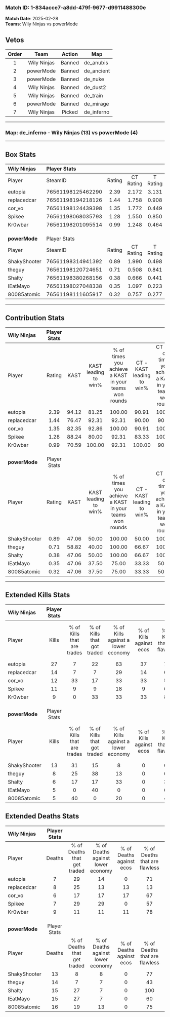 ### Match ID: 1-834acce7-a8dd-479f-9677-d9911488300e  
**Match Date**: 2025-02-28  
**Teams**: Wily Ninjas vs powerMode  

## Vetos  

| Order | Team | Action | Map |
| :---: | :--: | :----: | --- |
| 1 | Wily Ninjas | Banned | de_anubis |
| 2 | powerMode | Banned | de_ancient |
| 3 | powerMode | Banned | de_nuke |
| 4 | Wily Ninjas | Banned | de_dust2 |
| 5 | Wily Ninjas | Banned | de_train |
| 6 | powerMode | Banned | de_mirage |
| 7 | Wily Ninjas | Picked | de_inferno |

---  

### **Map**: de_inferno - Wily Ninjas (13) vs powerMode (4)  
---  

## Box Stats  

| **Wily Ninjas** | Player Stats      |        |           |          |       |       |       |         |        |      |     |
| :- | :- | :-: | :-: | :-: | :-: | :-: | :-: | :-: | :-: | :-: | :-: |
| Player          | SteamID           | Rating | CT Rating | T Rating | KAST  |  ADR  | Kills | Assists | Deaths | K/D  | HS% |
| eutopia         | 76561198125462290 |  2.39  |   2.172   |  3.131   | 94.12 | 143.8 |  27   |    4    |   7    | 3.86 | 48  |
| replacedcar     | 76561198194218126 |  1.44  |   1.758   |  0.908   | 76.47 | 100.6 |  14   |    7    |   8    | 1.75 | 64  |
| cor_vo          | 76561198124439398 |  1.35  |   1.772   |  0.449   | 82.35 | 70.5  |  12   |    7    |   6    | 2.00 | 41  |
| Spikee          | 76561198068035793 |  1.28  |   1.550   |  0.850   | 88.24 | 64.7  |  11   |    5    |   7    | 1.57 | 45  |
| Kr0wbar         | 76561198201095514 |  0.99  |   1.248   |  0.464   | 70.59 | 63.8  |   9   |    5    |   9    | 1.00 | 22  |
|                 |                   |        |           |          |       |       |       |         |        |      |     |
|                 |                   |        |           |          |       |       |       |         |        |      |     |
|                 |                   |        |           |          |       |       |       |         |        |      |     |
| **powerMode**   | Player Stats      |        |           |          |       |       |       |         |        |      |     |
| Player          | SteamID           | Rating | CT Rating | T Rating | KAST  |  ADR  | Kills | Assists | Deaths | K/D  | HS% |
| ShakyShooter    | 76561198314941392 |  0.89  |   1.990   |  0.498   | 47.06 | 73.8  |  13   |    0    |   13   | 1.00 | 76  |
| theguy          | 76561198120724651 |  0.71  |   0.508   |  0.841   | 58.82 | 71.7  |   8   |    4    |   14   | 0.57 | 50  |
| Shalty          | 76561198380268156 |  0.38  |   0.666   |  0.441   | 47.06 | 42.5  |   6   |    1    |   15   | 0.40 | 50  |
| IEatMayo        | 76561198027048338 |  0.35  |   1.097   |  0.223   | 47.06 | 46.2  |   5   |    3    |   15   | 0.33 | 40  |
| 80085atomic     | 76561198111605917 |  0.32  |   0.757   |  0.277   | 47.06 | 48.4  |   5   |    2    |   16   | 0.31 | 100 |
---  

## Contribution Stats  

| **Wily Ninjas** | Player Stats |       |                      |                                                        |                           |                                                             |                          |                                                            |
| :- | :-: | :-: | :-: | :-: | :-: | :-: | :-: | :-: |
| Player          |    Rating    | KAST  | KAST leading to win% | % of times you achieve a KAST in your teams won rounds | CT - KAST leading to win% | CT - % of times you achieve a KAST in your teams won rounds | T - KAST leading to win% | T - % of times you achieve a KAST in your teams won rounds |
| eutopia         |     2.39     | 94.12 |        81.25         |                         100.00                         |           90.91           |                           100.00                            |          60.00           |                           100.00                           |
| replacedcar     |     1.44     | 76.47 |        92.31         |                         92.31                          |           90.00           |                            90.00                            |          100.00          |                           100.00                           |
| cor_vo          |     1.35     | 82.35 |        92.86         |                         100.00                         |           90.91           |                           100.00                            |          100.00          |                           100.00                           |
| Spikee          |     1.28     | 88.24 |        80.00         |                         92.31                          |           83.33           |                           100.00                            |          66.67           |                           66.67                            |
| Kr0wbar         |     0.99     | 70.59 |        100.00        |                         92.31                          |          100.00           |                            90.00                            |          100.00          |                           100.00                           |
|                 |              |       |                      |                                                        |                           |                                                             |                          |                                                            |
|                 |              |       |                      |                                                        |                           |                                                             |                          |                                                            |
|                 |              |       |                      |                                                        |                           |                                                             |                          |                                                            |
| **powerMode**   | Player Stats |       |                      |                                                        |                           |                                                             |                          |                                                            |
| Player          |    Rating    | KAST  | KAST leading to win% | % of times you achieve a KAST in your teams won rounds | CT - KAST leading to win% | CT - % of times you achieve a KAST in your teams won rounds | T - KAST leading to win% | T - % of times you achieve a KAST in your teams won rounds |
| ShakyShooter    |     0.89     | 47.06 |        50.00         |                         100.00                         |           50.00           |                           100.00                            |          50.00           |                           100.00                           |
| theguy          |     0.71     | 58.82 |        40.00         |                         100.00                         |           66.67           |                           100.00                            |          28.57           |                           100.00                           |
| Shalty          |     0.38     | 47.06 |        50.00         |                         100.00                         |           66.67           |                           100.00                            |          40.00           |                           100.00                           |
| IEatMayo        |     0.35     | 47.06 |        37.50         |                         75.00                          |           33.33           |                            50.00                            |          40.00           |                           100.00                           |
| 80085atomic     |     0.32     | 47.06 |        37.50         |                         75.00                          |           33.33           |                            50.00                            |          40.00           |                           100.00                           |
---  

## Extended Kills Stats  

| **Wily Ninjas** | Player Stats |                            |                            |                                    |                         |                              |                                 |                                       |                    |           |
| :- | :-: | :-: | :-: | :-: | :-: | :-: | :-: | :-: | :-: | :-: |
| Player          |    Kills     | % of Kills that are trades | % of Kills that got traded | % of Kills against a lower economy | % of Kills against ecos | % of Kills that are flawless | % of Kills that are close duels | % of Kills that are assisted by flash | Pistol Round Kills | AWP Kills |
| eutopia         |      27      |             7              |             22             |                 63                 |           37            |              78              |               11                |                   4                   |         0          |     3     |
| replacedcar     |      14      |             7              |             7              |                 29                 |           14            |              64              |                7                |                   0                   |         0          |     1     |
| cor_vo          |      12      |             33             |             17             |                 33                 |           33            |              58              |                0                |                   0                   |         0          |     1     |
| Spikee          |      11      |             9              |             9              |                 18                 |            9            |              64              |               18                |                   9                   |         0          |     0     |
| Kr0wbar         |      9       |             0              |             33             |                 33                 |           33            |              89              |                0                |                   0                   |         3          |     1     |
|                 |              |                            |                            |                                    |                         |                              |                                 |                                       |                    |           |
|                 |              |                            |                            |                                    |                         |                              |                                 |                                       |                    |           |
|                 |              |                            |                            |                                    |                         |                              |                                 |                                       |                    |           |
| **powerMode**   | Player Stats |                            |                            |                                    |                         |                              |                                 |                                       |                    |           |
| Player          |    Kills     | % of Kills that are trades | % of Kills that got traded | % of Kills against a lower economy | % of Kills against ecos | % of Kills that are flawless | % of Kills that are close duels | % of Kills that are assisted by flash | Pistol Round Kills | AWP Kills |
| ShakyShooter    |      13      |             31             |             15             |                 8                  |            0            |              69              |                8                |                   0                   |         1          |     3     |
| theguy          |      8       |             25             |             38             |                 13                 |            0            |              63              |                0                |                   0                   |         0          |     0     |
| Shalty          |      6       |             17             |             17             |                 33                 |            0            |              33              |                0                |                   0                   |         0          |     0     |
| IEatMayo        |      5       |             0              |             40             |                 0                  |            0            |              60              |               20                |                   0                   |         0          |     2     |
| 80085atomic     |      5       |             40             |             0              |                 20                 |            0            |              40              |               40                |                  40                   |         0          |     1     |
## Extended Deaths Stats  

| **Wily Ninjas** | Player Stats |                             |                                   |                          |                               |                            |                           |               |
| :- | :-: | :-: | :-: | :-: | :-: | :-: | :-: | :-: |
| Player          |    Deaths    | % of Deaths that get traded | % of Deaths against lower economy | % of Deaths against ecos | % of Deaths that are flawless | % of Deaths that are close | % of Deaths while blinded | Deaths to AWP |
| eutopia         |      7       |             29              |                14                 |            0             |              71               |             29             |            14             |       0       |
| replacedcar     |      8       |             25              |                13                 |            13            |              13               |             0              |             0             |       0       |
| cor_vo          |      6       |             17              |                17                 |            17            |              67               |             17             |            17             |       0       |
| Spikee          |      7       |             29              |                29                 |            0             |              57               |             0              |             0             |       1       |
| Kr0wbar         |      9       |             11              |                11                 |            11            |              78               |             11             |             0             |       0       |
|                 |              |                             |                                   |                          |                               |                            |                           |               |
|                 |              |                             |                                   |                          |                               |                            |                           |               |
|                 |              |                             |                                   |                          |                               |                            |                           |               |
| **powerMode**   | Player Stats |                             |                                   |                          |                               |                            |                           |               |
| Player          |    Deaths    | % of Deaths that get traded | % of Deaths against lower economy | % of Deaths against ecos | % of Deaths that are flawless | % of Deaths that are close | % of Deaths while blinded | Deaths to AWP |
| ShakyShooter    |      13      |              8              |                 8                 |            0             |              77               |             15             |             0             |       0       |
| theguy          |      14      |              7              |                 7                 |            0             |              43               |             7              |             0             |       0       |
| Shalty          |      15      |             27              |                 7                 |            0             |              100              |             0              |             7             |       1       |
| IEatMayo        |      15      |             27              |                 7                 |            0             |              60               |             13             |             0             |       1       |
| 80085atomic     |      16      |             19              |                13                 |            0             |              75               |             6              |             6             |       1       |
